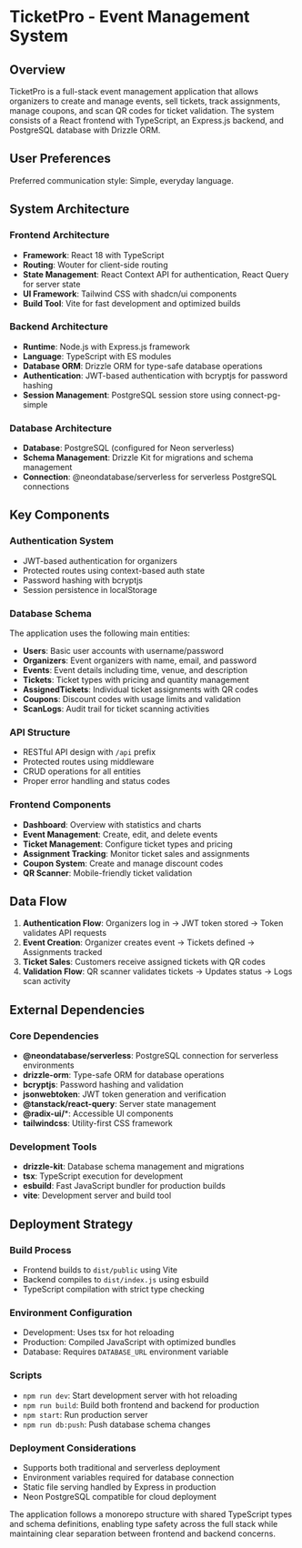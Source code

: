 # TicketPro - Event Management System

## Overview

TicketPro is a full-stack event management application that allows organizers to create and manage events, sell tickets, track assignments, manage coupons, and scan QR codes for ticket validation. The system consists of a React frontend with TypeScript, an Express.js backend, and PostgreSQL database with Drizzle ORM.

## User Preferences

Preferred communication style: Simple, everyday language.

## System Architecture

### Frontend Architecture
- **Framework**: React 18 with TypeScript
- **Routing**: Wouter for client-side routing
- **State Management**: React Context API for authentication, React Query for server state
- **UI Framework**: Tailwind CSS with shadcn/ui components
- **Build Tool**: Vite for fast development and optimized builds

### Backend Architecture
- **Runtime**: Node.js with Express.js framework
- **Language**: TypeScript with ES modules
- **Database ORM**: Drizzle ORM for type-safe database operations
- **Authentication**: JWT-based authentication with bcryptjs for password hashing
- **Session Management**: PostgreSQL session store using connect-pg-simple

### Database Architecture
- **Database**: PostgreSQL (configured for Neon serverless)
- **Schema Management**: Drizzle Kit for migrations and schema management
- **Connection**: @neondatabase/serverless for serverless PostgreSQL connections

## Key Components

### Authentication System
- JWT-based authentication for organizers
- Protected routes using context-based auth state
- Password hashing with bcryptjs
- Session persistence in localStorage

### Database Schema
The application uses the following main entities:
- **Users**: Basic user accounts with username/password
- **Organizers**: Event organizers with name, email, and password
- **Events**: Event details including time, venue, and description
- **Tickets**: Ticket types with pricing and quantity management
- **AssignedTickets**: Individual ticket assignments with QR codes
- **Coupons**: Discount codes with usage limits and validation
- **ScanLogs**: Audit trail for ticket scanning activities

### API Structure
- RESTful API design with `/api` prefix
- Protected routes using middleware
- CRUD operations for all entities
- Proper error handling and status codes

### Frontend Components
- **Dashboard**: Overview with statistics and charts
- **Event Management**: Create, edit, and delete events
- **Ticket Management**: Configure ticket types and pricing
- **Assignment Tracking**: Monitor ticket sales and assignments
- **Coupon System**: Create and manage discount codes
- **QR Scanner**: Mobile-friendly ticket validation

## Data Flow

1. **Authentication Flow**: Organizers log in → JWT token stored → Token validates API requests
2. **Event Creation**: Organizer creates event → Tickets defined → Assignments tracked
3. **Ticket Sales**: Customers receive assigned tickets with QR codes
4. **Validation Flow**: QR scanner validates tickets → Updates status → Logs scan activity

## External Dependencies

### Core Dependencies
- **@neondatabase/serverless**: PostgreSQL connection for serverless environments
- **drizzle-orm**: Type-safe ORM for database operations
- **bcryptjs**: Password hashing and validation
- **jsonwebtoken**: JWT token generation and verification
- **@tanstack/react-query**: Server state management
- **@radix-ui/***: Accessible UI components
- **tailwindcss**: Utility-first CSS framework

### Development Tools
- **drizzle-kit**: Database schema management and migrations
- **tsx**: TypeScript execution for development
- **esbuild**: Fast JavaScript bundler for production builds
- **vite**: Development server and build tool

## Deployment Strategy

### Build Process
- Frontend builds to `dist/public` using Vite
- Backend compiles to `dist/index.js` using esbuild
- TypeScript compilation with strict type checking

### Environment Configuration
- Development: Uses tsx for hot reloading
- Production: Compiled JavaScript with optimized bundles
- Database: Requires `DATABASE_URL` environment variable

### Scripts
- `npm run dev`: Start development server with hot reloading
- `npm run build`: Build both frontend and backend for production
- `npm start`: Run production server
- `npm run db:push`: Push database schema changes

### Deployment Considerations
- Supports both traditional and serverless deployment
- Environment variables required for database connection
- Static file serving handled by Express in production
- Neon PostgreSQL compatible for cloud deployment

The application follows a monorepo structure with shared TypeScript types and schema definitions, enabling type safety across the full stack while maintaining clear separation between frontend and backend concerns.